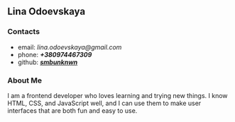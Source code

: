 ## Lina Odoevskaya

### Contacts
* email: _lina.odoevskaya@gmail.com_
* phone: ___+380974467309___
* github: ___[smbunknwn](https://github.com/smbunknwn)___

### About Me
I am a frontend developer who loves learning and trying new things. I know HTML, CSS, and JavaScript well, and I can use them to make user interfaces that are both fun and easy to use.